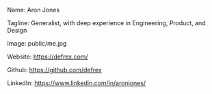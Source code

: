 Name:
Aron Jones

Tagline:
Generalist, with deep experience in Engineering, Product, and Design

Image:
public/me.jpg

Website:
https://defrex.com/

Github:
https://github.com/defrex

LinkedIn:
https://www.linkedin.com/in/aronjones/
